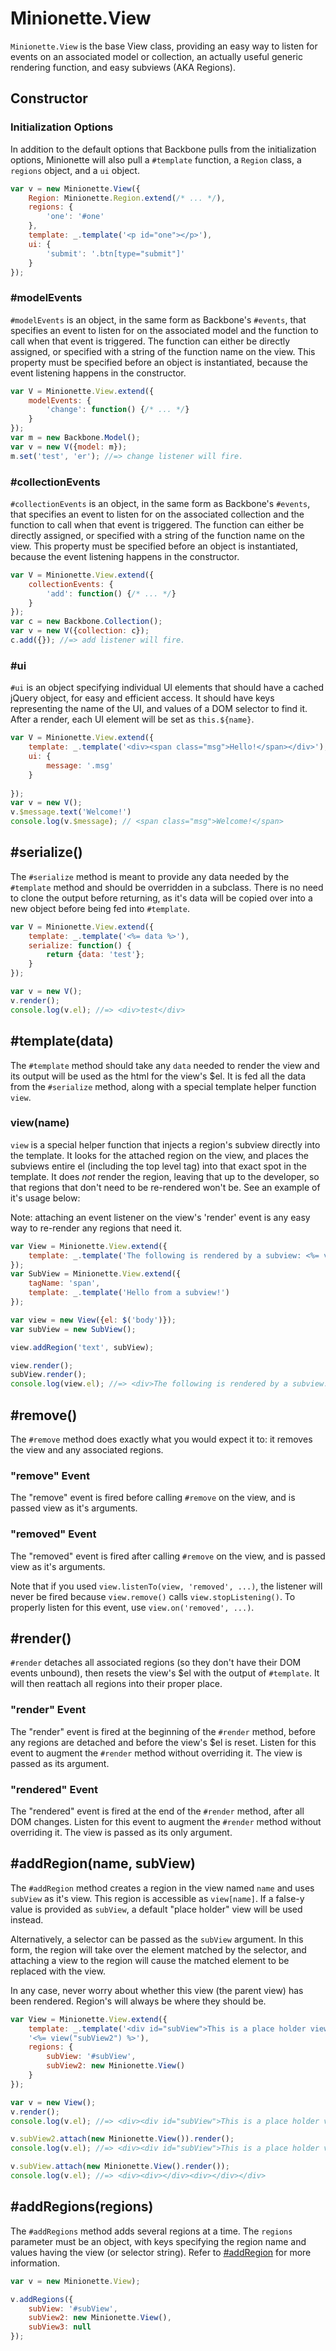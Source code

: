 Minionette.View
===============

`Minionette.View` is the base View class, providing an easy way to
listen for events on an associated model or collection, an actually
useful generic rendering function, and easy subviews (AKA Regions).

## Constructor

### Initialization Options

In addition to the default options that Backbone pulls from the
initialization options, Minionette will also pull a `#template`
function, a `Region` class, a `regions` object, and a `ui` object.

```javascript
var v = new Minionette.View({
    Region: Minionette.Region.extend(/* ... */),
    regions: {
        'one': '#one'
    },
    template: _.template('<p id="one"></p>'),
    ui: {
        'submit': '.btn[type="submit"]'
    }
});
```

### #modelEvents

`#modelEvents` is an object, in the same form as Backbone's `#events`,
that specifies an event to listen for on the associated model and the
function to call when that event is triggered. The function can either
be directly assigned, or specified with a string of the function name on
the view. This property must be specified before an object is
instantiated, because the event listening happens in the constructor.

```javascript
var V = Minionette.View.extend({
    modelEvents: {
        'change': function() {/* ... */}
    }
});
var m = new Backbone.Model();
var v = new V({model: m});
m.set('test', 'er'); //=> change listener will fire.
```

### #collectionEvents

`#collectionEvents` is an object, in the same form as Backbone's
`#events`, that specifies an event to listen for on the associated
collection and the function to call when that event is triggered. The
function can either be directly assigned, or specified with a string of
the function name on the view. This property must be specified before an
object is instantiated, because the event listening happens in the
constructor.

```javascript
var V = Minionette.View.extend({
    collectionEvents: {
        'add': function() {/* ... */}
    }
});
var c = new Backbone.Collection();
var v = new V({collection: c});
c.add({}); //=> add listener will fire.
```

### #ui

`#ui` is an object specifying individual UI elements that should have a
cached jQuery object, for easy and efficient access. It should have keys
representing the name of the UI, and values of a DOM selector to find
it. After a render, each UI element will be set as `this.${name}`.

```javascript
var V = Minionette.View.extend({
    template: _.template('<div><span class="msg">Hello!</span></div>'),
    ui: {
        message: '.msg'
    }
    
});
var v = new V();
v.$message.text('Welcome!')
console.log(v.$message); // <span class="msg">Welcome!</span>
```


## #serialize()

The `#serialize` method is meant to provide any data needed by the
`#template` method and should be overridden in a subclass. There is no
need to clone the output before returning, as it's data will be copied
over into a new object before being fed into `#template`.

```javascript
var V = Minionette.View.extend({
    template: _.template('<%= data %>'),
    serialize: function() {
        return {data: 'test'};
    }
});

var v = new V();
v.render();
console.log(v.el); //=> <div>test</div>
```


## #template(data)

The `#template` method should take any `data` needed to render the
view and its output will be used as the html for the view's $el. It is
fed all the data from the `#serialize` method, along with a special
template helper function `view`.

### view(name)

`view` is a special helper function that injects a region's subview
directly into the template. It looks for the attached region on the view,
and places the subviews entire el (including the top level tag) into
that exact spot in the template. It does _not_ render the region,
leaving that up to the developer, so that regions that don't need to be
re-rendered won't be. See an example of it's usage below:

Note: attaching an event listener on the view's 'render' event is any
easy way to re-render any regions that need it.

```javascript
var View = Minionette.View.extend({
    template: _.template('The following is rendered by a subview: <%= view("text") %>')
});
var SubView = Minionette.View.extend({
    tagName: 'span',
    template: _.template('Hello from a subview!')
});

var view = new View({el: $('body')});
var subView = new SubView();

view.addRegion('text', subView);

view.render();
subView.render();
console.log(view.el); //=> <div>The following is rendered by a subview:<span>Hello from a subview!</span></div>
```


## #remove()

The `#remove` method does exactly what you would expect it to: it
removes the view and any associated regions.

### "remove" Event

The "remove" event is fired before calling `#remove` on the view,
and is passed view as it's arguments.

### "removed" Event

The "removed" event is fired after calling `#remove` on the view,
and is passed view as it's arguments.

Note that if you used `view.listenTo(view, 'removed', ...)`, the
listener will never be fired because `view.remove()` calls
`view.stopListening()`. To properly listen for this event, use
`view.on('removed', ...)`.


## #render()

`#render` detaches all associated regions (so they don't have their
DOM events unbound), then resets the view's $el with the output of
`#template`. It will then reattach all regions into their proper
place.

### "render" Event

The "render" event is fired at the beginning of the `#render` method,
before any regions are detached and before the view's $el is reset.
Listen for this event to augment the `#render` method without
overriding it.  The view is passed as its argument.

### "rendered" Event

The "rendered" event is fired at the end of the `#render` method,
after all DOM changes. Listen for this event to augment the `#render`
method without overriding it.  The view is passed as its only argument.


## #addRegion(name, subView)

The `#addRegion` method creates a region in the view named `name` and
uses `subView` as it's view.  This region is accessible as `view[name]`.
If a false-y value is provided as `subView`, a default "place holder"
view will be used instead.

Alternatively, a selector can be passed as the `subView` argument. In
this form, the region will take over the element matched by the
selector, and attaching a view to the region will cause the matched
element to be replaced with the view.

In any case, never worry about whether this view (the parent view) has
been rendered. Region's will always be where they should be.

```javascript
var View = Minionette.View.extend({
    template: _.template('<div id="subView">This is a place holder view</div>' + 
    '<%= view("subView2") %>'),
    regions: {
        subView: '#subView',
        subView2: new Minionette.View()
    }
});

var v = new View();
v.render();
console.log(v.el); //=> <div><div id="subView">This is a place holder view</div><span data-cid="123"></span></div>

v.subView2.attach(new Minionette.View()).render();
console.log(v.el); //=> <div><div id="subView">This is a place holder view</div><div></div></div>

v.subView.attach(new Minionette.View().render());
console.log(v.el); //=> <div><div></div><div></div></div>
```


## #addRegions(regions)

The `#addRegions` method adds several regions at a time. The `regions`
parameter must be an object, with keys specifying the region name and
values having the view (or selector string). Refer to
[#addRegion](#addregionname-subview) for more information.

```javascript
var v = new Minionette.View);

v.addRegions({
    subView: '#subView',
    subView2: new Minionette.View(),
    subView3: null
});
```
